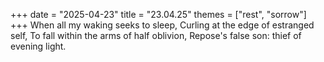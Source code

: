 +++
date = "2025-04-23"
title = "23.04.25"
themes = ["rest", "sorrow"]
+++
When all my waking seeks to sleep,
Curling at the edge of estranged self,
To fall within the arms of half oblivion,
Repose's false son: thief of evening light.
